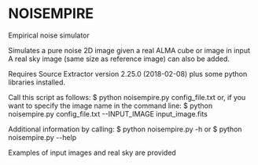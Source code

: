 # NOISEMPIRE
Empirical noise simulator

Simulates a pure noise 2D image given a real ALMA cube or image in input
A real sky image (same size as reference image) can also be added.

Requires Source Extractor version 2.25.0 (2018-02-08)
plus some python libraries installed.

Call this script as follows:
$ python noisempire.py config_file.txt
or, if you want to specify the image name in the command line:
$ python noisempire.py config_file.txt --INPUT_IMAGE input_image.fits

Additional information by calling:
$ python noisempire.py -h
or 
$ python noisempire.py --help

Examples of input images and real sky are provided
